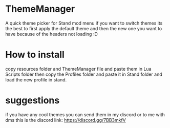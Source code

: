 # ThemeManager
A quick theme picker for Stand mod menu
if you want to switch themes its the best to first apply the default theme and then the new one you want to have
because of the headers not loading :D

# How to install
copy resources folder and ThemeManager file and paste them in Lua Scripts folder
then copy the Profiles folder and paste it in Stand folder
and load the new profile in stand.

# suggestions
if you have any cool themes you can send them in my discord or to me with dms
this is the discord link: https://discord.gg/7BB3mkfV
